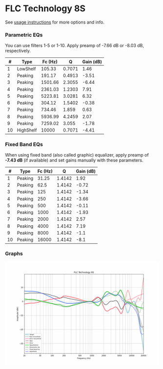 # FLC Technology 8S
See [usage instructions](https://github.com/jaakkopasanen/AutoEq#usage) for more options and info.

### Parametric EQs
You can use filters 1-5 or 1-10. Apply preamp of -7.66 dB or -8.03 dB, respectively.

|   # | Type      |   Fc (Hz) |      Q |   Gain (dB) |
|-----|-----------|-----------|--------|-------------|
|   1 | LowShelf  |    105.33 | 0.7071 |        1.46 |
|   2 | Peaking   |    191.17 | 0.4913 |       -3.51 |
|   3 | Peaking   |   1501.66 | 2.3055 |       -6.44 |
|   4 | Peaking   |   2361.03 | 1.2303 |        7.91 |
|   5 | Peaking   |   5223.81 | 3.0281 |        6.32 |
|   6 | Peaking   |    304.12 | 1.5402 |       -0.38 |
|   7 | Peaking   |    734.46 | 1.859  |        0.63 |
|   8 | Peaking   |   5936.99 | 4.2459 |        2.07 |
|   9 | Peaking   |   7259.02 | 3.055  |       -1.78 |
|  10 | HighShelf |  10000    | 0.7071 |       -4.41 |

### Fixed Band EQs
When using fixed band (also called graphic) equalizer, apply preamp of **-7.43 dB** (if available) and set gains manually with these parameters.

|   # | Type    |   Fc (Hz) |      Q |   Gain (dB) |
|-----|---------|-----------|--------|-------------|
|   1 | Peaking |     31.25 | 1.4142 |        1.92 |
|   2 | Peaking |     62.5  | 1.4142 |       -0.72 |
|   3 | Peaking |    125    | 1.4142 |       -1.34 |
|   4 | Peaking |    250    | 1.4142 |       -3.66 |
|   5 | Peaking |    500    | 1.4142 |       -0.11 |
|   6 | Peaking |   1000    | 1.4142 |       -1.93 |
|   7 | Peaking |   2000    | 1.4142 |        2.57 |
|   8 | Peaking |   4000    | 1.4142 |        7.19 |
|   9 | Peaking |   8000    | 1.4142 |       -1.1  |
|  10 | Peaking |  16000    | 1.4142 |       -8.1  |

### Graphs
![](./FLC%20Technology%208S.png)
